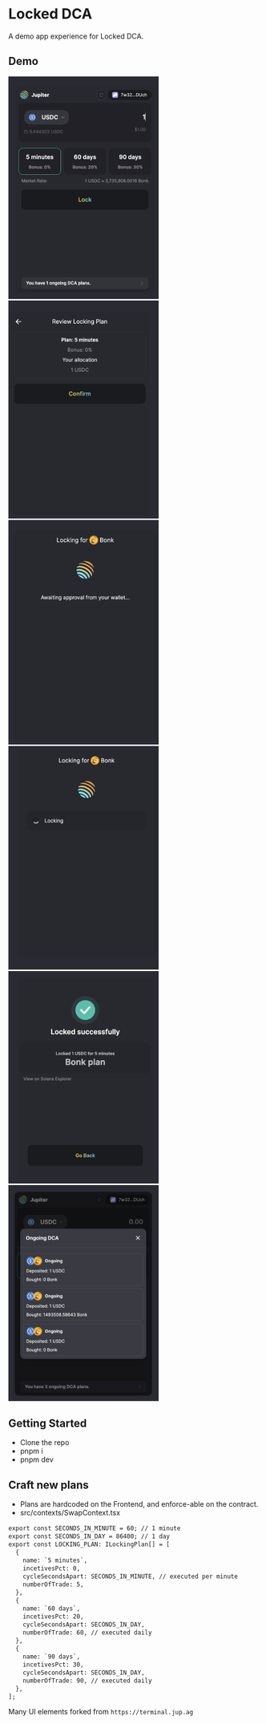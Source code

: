 # Locked DCA

A demo app experience for Locked DCA.

## Demo 
<img src="public/demo/demo-1.png" width="300" />
<img src="public/demo/demo-2.png" width="300" />
<img src="public/demo/demo-3.png" width="300" />
<img src="public/demo/demo-4.png" width="300" />
<img src="public/demo/demo-5.png" width="300" />
<img src="public/demo/demo-6.png" width="300" />

## Getting Started

- Clone the repo
- pnpm i
- pnpm dev

## Craft new plans

- Plans are hardcoded on the Frontend, and enforce-able on the contract.
- src/contexts/SwapContext.tsx

```tsx
export const SECONDS_IN_MINUTE = 60; // 1 minute
export const SECONDS_IN_DAY = 86400; // 1 day
export const LOCKING_PLAN: ILockingPlan[] = [
  {
    name: `5 minutes`,
    incetivesPct: 0,
    cycleSecondsApart: SECONDS_IN_MINUTE, // executed per minute
    numberOfTrade: 5,
  },
  {
    name: `60 days`,
    incetivesPct: 20,
    cycleSecondsApart: SECONDS_IN_DAY,
    numberOfTrade: 60, // executed daily
  },
  {
    name: `90 days`,
    incetivesPct: 30,
    cycleSecondsApart: SECONDS_IN_DAY,
    numberOfTrade: 90, // executed daily
  },
];
```

Many UI elements forked from `https://terminal.jup.ag`
